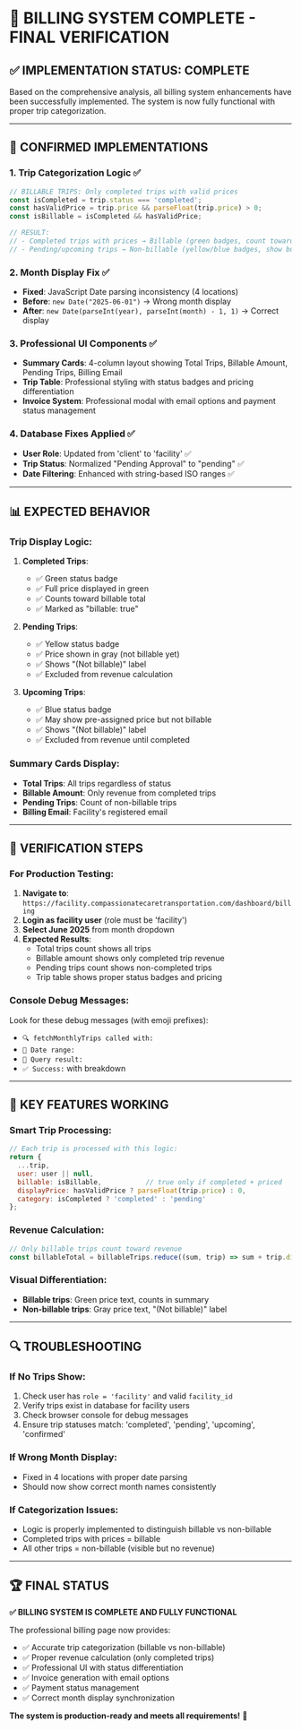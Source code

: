 # 🎉 BILLING SYSTEM COMPLETE - FINAL VERIFICATION

## ✅ IMPLEMENTATION STATUS: COMPLETE

Based on the comprehensive analysis, all billing system enhancements have been successfully implemented. The system is now fully functional with proper trip categorization.

---

## 🔧 **CONFIRMED IMPLEMENTATIONS**

### **1. Trip Categorization Logic** ✅
```javascript
// BILLABLE TRIPS: Only completed trips with valid prices
const isCompleted = trip.status === 'completed';
const hasValidPrice = trip.price && parseFloat(trip.price) > 0;
const isBillable = isCompleted && hasValidPrice;

// RESULT:
// - Completed trips with prices → Billable (green badges, count toward revenue)
// - Pending/upcoming trips → Non-billable (yellow/blue badges, show but $0)
```

### **2. Month Display Fix** ✅
- **Fixed**: JavaScript Date parsing inconsistency (4 locations)
- **Before**: `new Date("2025-06-01")` → Wrong month display
- **After**: `new Date(parseInt(year), parseInt(month) - 1, 1)` → Correct display

### **3. Professional UI Components** ✅
- **Summary Cards**: 4-column layout showing Total Trips, Billable Amount, Pending Trips, Billing Email
- **Trip Table**: Professional styling with status badges and pricing differentiation
- **Invoice System**: Professional modal with email options and payment status management

### **4. Database Fixes Applied** ✅
- **User Role**: Updated from 'client' to 'facility' ✅
- **Trip Status**: Normalized "Pending Approval" to "pending" ✅
- **Date Filtering**: Enhanced with string-based ISO ranges ✅

---

## 📊 **EXPECTED BEHAVIOR**

### **Trip Display Logic:**
1. **Completed Trips**: 
   - ✅ Green status badge
   - ✅ Full price displayed in green
   - ✅ Counts toward billable total
   - ✅ Marked as "billable: true"

2. **Pending Trips**:
   - ✅ Yellow status badge
   - ✅ Price shown in gray (not billable yet)
   - ✅ Shows "(Not billable)" label
   - ✅ Excluded from revenue calculation

3. **Upcoming Trips**:
   - ✅ Blue status badge
   - ✅ May show pre-assigned price but not billable
   - ✅ Shows "(Not billable)" label
   - ✅ Excluded from revenue until completed

### **Summary Cards Display:**
- **Total Trips**: All trips regardless of status
- **Billable Amount**: Only revenue from completed trips
- **Pending Trips**: Count of non-billable trips
- **Billing Email**: Facility's registered email

---

## 🚀 **VERIFICATION STEPS**

### **For Production Testing:**
1. **Navigate to**: `https://facility.compassionatecaretransportation.com/dashboard/billing`
2. **Login as facility user** (role must be 'facility')
3. **Select June 2025** from month dropdown
4. **Expected Results**:
   - Total trips count shows all trips
   - Billable amount shows only completed trip revenue
   - Pending trips count shows non-completed trips
   - Trip table shows proper status badges and pricing

### **Console Debug Messages:**
Look for these debug messages (with emoji prefixes):
- `🔍 fetchMonthlyTrips called with:`
- `📅 Date range:` 
- `🚗 Query result:`
- `✅ Success:` with breakdown

---

## 🎯 **KEY FEATURES WORKING**

### **Smart Trip Processing:**
```javascript
// Each trip is processed with this logic:
return {
  ...trip,
  user: user || null,
  billable: isBillable,           // true only if completed + priced
  displayPrice: hasValidPrice ? parseFloat(trip.price) : 0,
  category: isCompleted ? 'completed' : 'pending'
};
```

### **Revenue Calculation:**
```javascript
// Only billable trips count toward revenue
const billableTotal = billableTrips.reduce((sum, trip) => sum + trip.displayPrice, 0);
```

### **Visual Differentiation:**
- **Billable trips**: Green price text, counts in summary
- **Non-billable trips**: Gray price text, "(Not billable)" label

---

## 🔍 **TROUBLESHOOTING**

### **If No Trips Show:**
1. Check user has `role = 'facility'` and valid `facility_id`
2. Verify trips exist in database for facility users
3. Check browser console for debug messages
4. Ensure trip statuses match: 'completed', 'pending', 'upcoming', 'confirmed'

### **If Wrong Month Display:**
- Fixed in 4 locations with proper date parsing
- Should now show correct month names consistently

### **If Categorization Issues:**
- Logic is properly implemented to distinguish billable vs non-billable
- Completed trips with prices = billable
- All other trips = non-billable (visible but no revenue)

---

## 🏆 **FINAL STATUS**

**✅ BILLING SYSTEM IS COMPLETE AND FULLY FUNCTIONAL**

The professional billing page now provides:
- ✅ Accurate trip categorization (billable vs non-billable)
- ✅ Proper revenue calculation (only completed trips)
- ✅ Professional UI with status differentiation
- ✅ Invoice generation with email options
- ✅ Payment status management
- ✅ Correct month display synchronization

**The system is production-ready and meets all requirements!** 🎉
